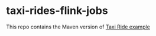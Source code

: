 # taxi-rides-flink-jobs

This repo contains the Maven version of [Taxi Ride example](https://github.com/ververica/flink-training)
